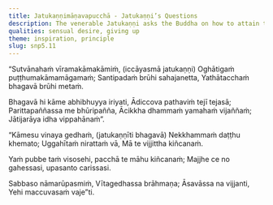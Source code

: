 ```yaml
---
title: Jatukaṇṇimāṇavapucchā - Jatukaṇṇi’s Questions
description: The venerable Jatukaṇṇi asks the Buddha on how to attain the state of peace and abandon birth and old age. The Buddha advises him to remove greed for sensual pleasures by seeing renunciation as safety, and to cease all grasping related to name and form in the past, future, as well as present.
qualities: sensual desire, giving up
theme: inspiration, principle
slug: snp5.11
---
```


“Sutvānahaṁ vīramakāmakāmiṁ,
(iccāyasmā jatukaṇṇi)
Oghātigaṁ puṭṭhumakāmamāgamaṁ;
Santipadaṁ brūhi sahajanetta,
Yathātacchaṁ bhagavā brūhi metaṁ.

Bhagavā hi kāme abhibhuyya iriyati,
Ādiccova pathaviṁ tejī tejasā;
Parittapaññassa me bhūripañña,
Ācikkha dhammaṁ yamahaṁ vijaññaṁ;
Jātijarāya idha vippahānaṁ”.

“Kāmesu vinaya gedhaṁ,
(jatukaṇṇīti bhagavā)
Nekkhammaṁ daṭṭhu khemato;
Uggahītaṁ nirattaṁ vā,
Mā te vijjittha kiñcanaṁ.

Yaṁ pubbe taṁ visosehi,
pacchā te māhu kiñcanaṁ;
Majjhe ce no gahessasi,
upasanto carissasi.

Sabbaso nāmarūpasmiṁ,
Vītagedhassa brāhmaṇa;
Āsavāssa na vijjanti,
Yehi maccuvasaṁ vaje”ti.